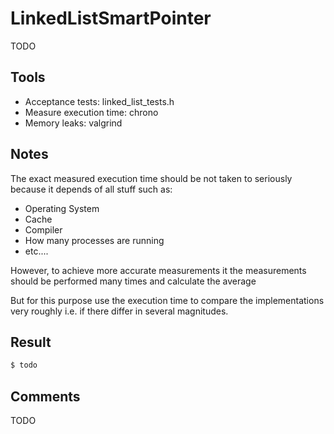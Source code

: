 # LinkedListSmartPointer
TODO

## Tools
* Acceptance tests:         linked_list_tests.h
* Measure execution time:   chrono
* Memory leaks:             valgrind

## Notes
The exact measured execution time should be not taken to seriously because
it depends of all stuff such as:
  * Operating System
  * Cache
  * Compiler
  * How many processes are running
  * etc....

However, to achieve more accurate measurements it the measurements should be
performed many times and calculate the average

But for this purpose use the execution time to compare the implementations
very roughly i.e. if there differ in several magnitudes.

## Result
```bash
$ todo
```

## Comments
TODO
